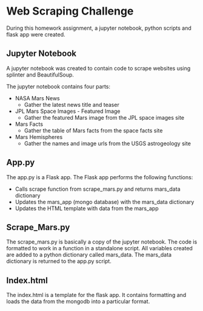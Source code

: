 # Web Scraping Challenge

During this homework assignment, a jupyter notebook, python scripts and flask app were created.

## Jupyter Notebook
A jupyter notebook was created to contain code to scrape websites using splinter and BeautifulSoup.

The jupyter notebook contains four parts:
* NASA Mars News
    * Gather the latest news title and teaser
* JPL Mars Space Images - Featured Image
    * Gather the featured Mars image from the JPL space images site
* Mars Facts
    * Gather the table of Mars facts from the space facts site
* Mars Hemispheres
    * Gather the names and image urls from the USGS astrogeology site


## App.py
The app.py is a Flask app.  The Flask app performs the following functions:
* Calls scrape function from scrape_mars.py and returns mars_data dictionary
* Updates the mars_app (mongo database) with the mars_data dictionary
* Updates the HTML template with data from the mars_app

## Scrape_Mars.py
The scrape_mars.py is basically a copy of the jupyter notebook.  The code is formatted to work in a function in a standalone script.  All variables created are added to a python dictionary called mars_data. The mars_data dictionary is returned to the app.py script.

## Index.html
The index.html is a template for the flask app.  It contains formatting and loads the data from the mongodb into a particular format.


